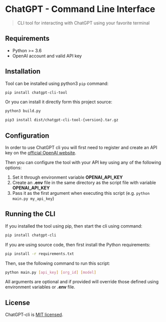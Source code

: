 # ChatGPT - Command Line Interface

> CLI tool for interacting with ChatGPT using your favorite terminal

## Requirements

* Python >= 3.6
* OpenAI account and valid API key

## Installation

Tool can be installed using python3 `pip` command:

```sh
pip install chatgpt-cli-tool
```

Or you can install it directly form this project source:

```sh
python3 build.py

pip3 install dist/chatgpt-cli-tool-{version}.tar.gz
```

## Configuration

In order to use ChatGPT cli you will first need to register and create an API key on
the [official OpenAI website](https://platform.openai.com/account/api-keys).

Then you can configure the tool with your API key using any of the following options:

1. Set it through environment variable **OPENAI_API_KEY**
2. Create an **.env** file in the same directory as the script file with variable **OPENAI_API_KEY**
3. Pass it as the first argument when executing this script (e.g. `python main.py my_api_key`)

## Running the CLI

If you installed the tool using pip, then start the cli using command:

```sh
pip install chatgpt-cli
```

If you are using source code, then first install the Python requirements:

```sh
pip install -r requirements.txt
```

Then, sse the following command to run this script:

```sh
python main.py [api_key] [org_id] [model]
```

All arguments are optional and if provided will override those defined using environment variables or **.env** file.

## License

ChatGPT-cli is [MIT licensed](LICENSE).